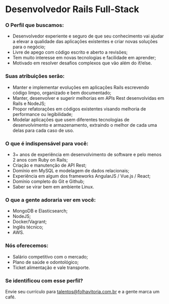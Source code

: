 # Desenvolvedor Rails Full-Stack
### O Perfil que buscamos:
* Desenvolvedor experiente e seguro de que seu conhecimento vai ajudar a elevar a qualidade das aplicações existentes e criar novas soluções para o negócio;
* Livre de apego com código escrito e aberto a revisões;
* Tem muito interesse em novas tecnologias e facilidade em aprender;
* Motivado em resolver desafios complexos que vão além do if/else.

### Suas atribuições serão:
* Manter e implementar evoluções em aplicações Rails escrevendo código limpo, organizado e bem documentado;
* Manter, desenvolver e sugerir melhorias em APIs Rest desenvolvidas em Rails e NodeJS;
* Propor refatorações em códigos existentes visando melhoria de performance ou legibilidade;
* Modelar aplicações que usem diferentes tecnologias de desenvolvimento e armazenamento, extraindo o melhor de cada uma delas para cada caso de uso.

### O que é indispensável para você:
* 3+ anos de experiência em desenvolvimento de software e pelo menos 2 anos com Ruby on Rails;
* Criação e manutenção de API Rest;
* Domínio em MySQL e modelagem de dados relacionais;
* Experiência em algum dos frameworks AngularJS / Vue.js / React;
* Domínio completo do Git e Github;
* Saber se virar bem em ambiente Linux.

### O que a gente adoraria ver em você:
* MongoDB e Elasticsearch;
* NodeJS;
* Docker/Vagrant;
* Inglês técnico;
* AWS.

### Nós oferecemos:
* Salário competitivo com o mercado;
* Plano de saúde e odontológico;
* Ticket alimentação e vale transporte.

### Se identificou com esse perfil?
Envie seu currículo para talentos@folhavitoria.com.br e a gente marca um café.